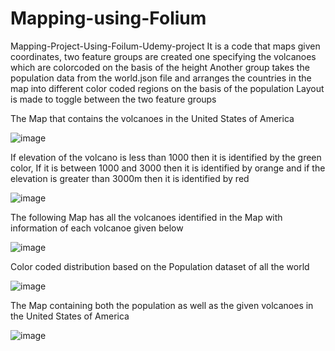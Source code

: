 # Mapping-using-Folium
Mapping-Project-Using-Foilum-Udemy-project
It is a code that maps given coordinates, two feature groups are created one specifying the volcanoes which are colorcoded on the basis of the height
Another group takes the population data from the world.json file and arranges the countries in the map into different color coded regions on the basis of the population
Layout is made to toggle between the two feature groups 




The Map that contains the volcanoes in the United States of America 

![image](https://user-images.githubusercontent.com/10756648/133960601-7a8b7776-3cca-45d2-937e-b0b1202d480d.png)


If elevation of the volcano is less than 1000 then it is identified by the green color, If it is between
1000 and 3000 then it is identified by orange and if the elevation is greater than 3000m then it is identified by red 

![image](https://user-images.githubusercontent.com/10756648/133961399-fa9ca0f0-8341-42b7-849c-990313ebf95a.png)



The following Map has all the volcanoes identified in the Map with information of each volcanoe given below 

![image](https://user-images.githubusercontent.com/10756648/133961204-83d3419c-19e1-4feb-858a-89e4f7b1fec6.png)




Color coded distribution based on the Population dataset of all the world 

![image](https://user-images.githubusercontent.com/10756648/133960751-3f72b5bd-a158-4bb6-998c-3dc9bd0b6e19.png)




The Map containing both the population as well as the given volcanoes in the United States of America 

![image](https://user-images.githubusercontent.com/10756648/133960488-21ddf5e8-ffab-43b2-8cc6-417cf47aaf3f.png)

